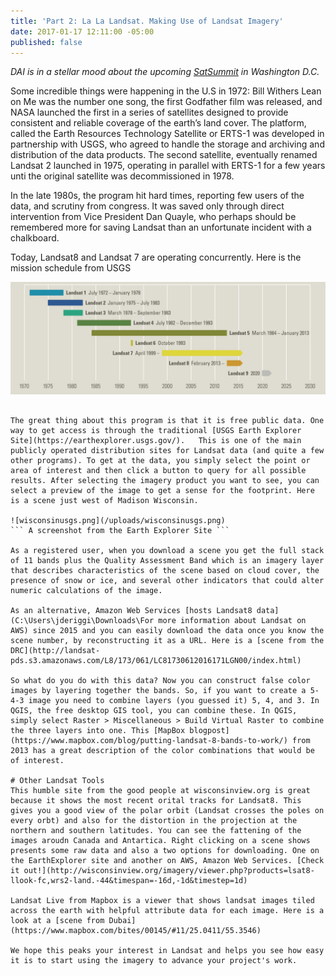 ```yaml
---
title: 'Part 2: La La Landsat. Making Use of Landsat Imagery'
date: 2017-01-17 12:11:00 -05:00
published: false
---
```


*DAI is in a stellar mood about the upcoming [SatSummit](https://satsummit.io/) in Washington D.C.* 

Some incredible things were happening in the U.S in 1972: Bill Withers Lean on Me was the number one song, the first Godfather film was released, and NASA launched the first in a series of satellites designed to provide consistent and reliable coverage of the earth’s land cover. The platform, called the Earth Resources Technology Satellite or ERTS-1 was developed in partnership with USGS, who agreed to handle the storage and archiving and distribution of the data products. The second satellite, eventually renamed Landsat 2 launched in 1975, operating in parallel with ERTS-1 for a few years unti the original satellite was decommissioned in 1978.
 
In the late 1980s, the program hit hard times, reporting few users of the data, and scrutiny from congress. It was saved only through direct intervention from Vice President Dan Quayle, who perhaps should be remembered more for saving Landsat than an unfortunate incident with a chalkboard. 

Today, Landsat8 and Landsat 7 are operating concurrently. Here is the mission schedule from USGS

![TimelineOnlyForWebRGB.jpg](/uploads/TimelineOnlyForWebRGB.jpg)
``` Landsat Mission schedule. Image credit: USGS

The great thing about this program is that it is free public data. One way to get access is through the traditional [USGS Earth Explorer Site](https://earthexplorer.usgs.gov/).   This is one of the main publicly operated distribution sites for Landsat data (and quite a few other programs). To get at the data, you simply select the point or area of interest and then click a button to query for all possible results. After selecting the imagery product you want to see, you can select a preview of the image to get a sense for the footprint. Here is a scene just west of Madison Wisconsin.

![wisconsinusgs.png](/uploads/wisconsinusgs.png)
``` A screenshot from the Earth Explorer Site ```

As a registered user, when you download a scene you get the full stack of 11 bands plus the Quality Assessment Band which is an imagery layer that describes characteristics of the scene based on cloud cover, the presence of snow or ice, and several other indicators that could alter numeric calculations of the image.

As an alternative, Amazon Web Services [hosts Landsat8 data](C:\Users\jderiggi\Downloads\For more information about Landsat on AWS) since 2015 and you can easily download the data once you know the scene number, by reconstructing it as a URL. Here is a [scene from the DRC](http://landsat-pds.s3.amazonaws.com/L8/173/061/LC81730612016171LGN00/index.html)

So what do you do with this data? Now you can construct false color images by layering together the bands. So, if you want to create a 5-4-3 image you need to combine layers (you guessed it) 5, 4, and 3. In QGIS, the free desktop GIS tool, you can combine these. In QGIS, simply select Raster > Miscellaneous > Build Virtual Raster to combine the three layers into one. This [MapBox blogpost](https://www.mapbox.com/blog/putting-landsat-8-bands-to-work/) from 2013 has a great description of the color combinations that would be of interest.
 
# Other Landsat Tools
This humble site from the good people at wisconsinview.org is great because it shows the most recent orital tracks for Landsat8. This gives you a good view of the polar orbit (Landsat crosses the poles on every orbt) and also for the distortion in the projection at the northern and southern latitudes. You can see the fattening of the images aroudn Canada and Antartica. Right clicking on a scene shows presents some raw data and also a two options for downloading. One on the EarthExplorer site and another on AWS, Amazon Web Services. [Check it out!](http://wisconsinview.org/imagery/viewer.php?products=lsat8-llook-fc,wrs2-land.-44&timespan=-16d,-1d&timestep=1d)

Landsat Live from Mapbox is a viewer that shows landsat images tiled across the earth with helpful attribute data for each image. Here is a look at a [scene from Dubai](https://www.mapbox.com/bites/00145/#11/25.0411/55.3546)

We hope this peaks your interest in Landsat and helps you see how easy it is to start using the imagery to advance your project's work.
